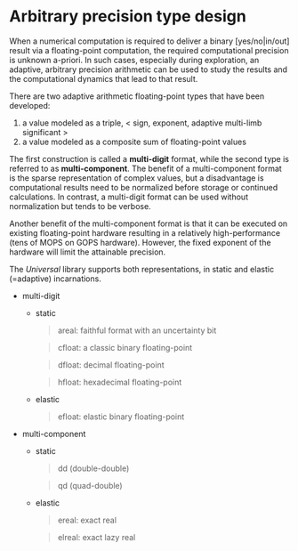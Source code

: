 # Arbitrary precision type design

  When a numerical computation is required to deliver a binary [yes/no|in/out] result
via a floating-point computation, the required computational precision is unknown a-priori.
In such cases, especially during exploration, an adaptive, arbitrary precision arithmetic
can be used to study the results and the computational dynamics that lead to that result.

There are two adaptive arithmetic floating-point types that have been developed:
<ol>
<li>a value modeled as a triple, < sign, exponent, adaptive multi-limb significant > </li>
<li>a value modeled as a composite sum of floating-point values </li>
</ol>

The first construction is called a **multi-digit** format, while the second type is referred to as **multi-component**.
The benefit of a multi-component format is the sparse representation of complex values, but a disadvantage is computational results need to be normalized before storage or continued calculations. In contrast, a multi-digit format can be used without normalization but tends to be verbose.

Another benefit of the multi-component format is that it can be executed on existing floating-point hardware resulting in a relatively high-performance (tens of MOPS on GOPS hardware). However, the fixed exponent of the hardware will limit the attainable precision.

The <i>Universal</i> library supports both representations, in static and elastic (=adaptive) incarnations.

* multi-digit
  * static
    > areal: faithful format with an uncertainty bit

    > cfloat: a classic binary floating-point

    > dfloat: decimal floating-point

    > hfloat: hexadecimal floating-point
    
  * elastic
    > efloat: elastic binary floating-point

* multi-component
  * static
    > dd (double-double)
    
    > qd (quad-double)
    
  * elastic
    > ereal: exact real
    
    > elreal: exact lazy real


